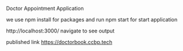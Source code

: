 Doctor Appointment Application

we use npm install for packages and run npm start for start application

http://localhost:3000/ navigate to see output

published link https://doctorbook.ccbp.tech
